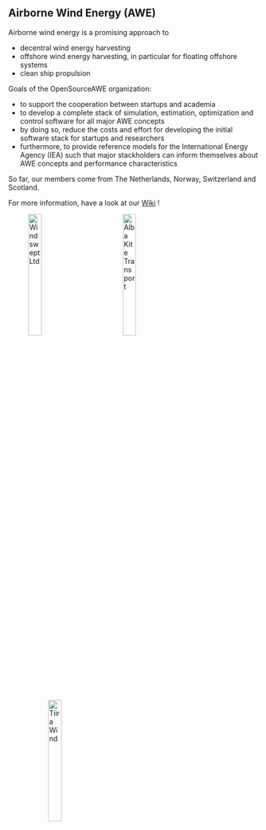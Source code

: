## Airborne Wind Energy (AWE)

Airborne wind energy is a promising approach to
- decentral wind energy harvesting
- offshore wind energy harvesting, in particular for floating offshore systems
- clean ship propulsion

Goals of the OpenSourceAWE organization:
* to support the cooperation between startups and academia
* to develop a complete stack of simulation, estimation, optimization and control software for all major AWE concepts
* by doing so, reduce the costs and effort for developing the initial software stack for startups and researchers
* furthermore, to provide reference models for the International Energy Agency (IEA) such that major stackholders can inform themselves about AWE concepts and performance characteristics

So far, our members come from The Netherlands, Norway, Switzerland and Scotland.

For more information, have a look at our [Wiki](https://github.com/OpenSourceAWE/Wiki/wiki) !


 <figure>
  <img src="https://github.com/user-attachments/assets/29beda3a-85ff-4255-91a4-521c17c8ba4a" alt="Windswept Ltd" style="width:25%; margin-right: 40px;">
  <img src="https://github.com/user-attachments/assets/59d962ca-2bbd-41ea-8813-c02d9c1d857d" alt="Alba Kite Transport" style="width:25%; margin-left: 40px;"">
  <img src="https://github.com/user-attachments/assets/7de35741-87b9-4c32-89a4-5c9a416446b9" alt="Tiira Wind" style="width:25%; margin-left: 40px;"">
</figure> 

<!--

**Here are some ideas to get you started:**

🙋‍♀️ A short introduction - what is your organization all about?
🌈 Contribution guidelines - how can the community get involved?
👩‍💻 Useful resources - where can the community find your docs? Is there anything else the community should know?
🍿 Fun facts - what does your team eat for breakfast?
🧙 Remember, you can do mighty things with the power of [Markdown](https://docs.github.com/github/writing-on-github/getting-started-with-writing-and-formatting-on-github/basic-writing-and-formatting-syntax)
-->
